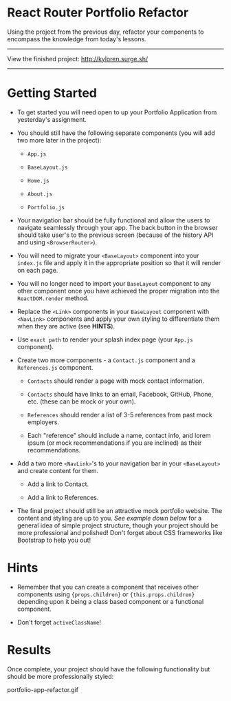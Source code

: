 # React Router Portfolio Refactor

Using the project from the previous day, refactor your components to encompass the knowledge from today's lessons.

---

View the finished project: http://kyloren.surge.sh/

---

# Getting Started  

* To get started you will need open to up your Portfolio Application from yesterday's assignment.

* You should still have the following separate components (you will add two more later in the project):

  * `App.js`
  
  * `BaseLayout.js`
  
  * `Home.js`
  
  * `About.js`
  
  * `Portfolio.js`
  
* Your navigation bar should be fully functional and allow the users to navigate seamlessly through your app. The back button in the browser should take user's to the previous screen (because of the history API and using `<BrowserRouter>`).

* You will need to migrate your `<BaseLayout>` component into your `index.js` file and apply it in the appropriate position so that it will render on each page.

* You will no longer need to import your `BaseLayout` component to any other component once you have achieved the proper migration into the `ReactDOM.render` method.

* Replace the `<Link>` components in your `BaseLayout` component with `<NavLink>` components and apply your own styling to differentiate them when they are active (see **HINTS**).

* Use `exact path` to render your splash index page (your `App.js` component).

* Create two more components - a `Contact.js` component and a `References.js` component.

  * `Contacts` should render a page with mock contact information.

  * `Contacts` should have links to an email, Facebook, GitHub, Phone, etc. (these can be mock or your own).

  * `References` should render a list of 3-5 references from past mock employers.

  * Each "reference" should include a name, contact info, and lorem ipsum (or mock recommendations if you are inclined) as their recommendations.

* Add a two more `<NavLink>`'s to your navigation bar in your `<BaseLayout>` and create content for them.

  * Add a link to Contact.

  * Add a link to References.

* The final project should still be an attractive mock portfolio website. The content and styling are up to you. *See example down below* for a general idea of simple project structure, though your project should be more professional and polished! Don't forget about CSS frameworks like Bootstrap to help you out!

# Hints  

* Remember that you can create a component that receives other components using `{props.children}` or `{this.props.children}` depending upon it being a class based component or a functional component.

* Don't forget `activeClassName`!

# Results  

Once complete, your project should have the following functionality but should be more professionally styled:

portfolio-app-refactor.gif
